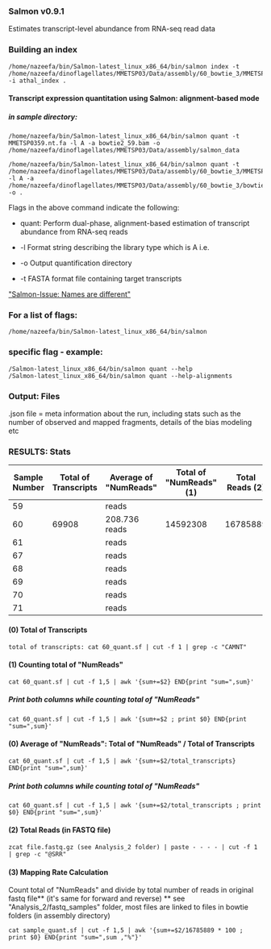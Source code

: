 ### Salmon v0.9.1
Estimates transcript-level abundance from RNA-seq read data

### Building an index
```
/home/nazeefa/bin/Salmon-latest_linux_x86_64/bin/salmon index -t /home/nazeefa/dinoflagellates/MMETSP03/Data/assembly/60_bowtie_3/MMETSP0360.nt.fa -i athal_index .
```
#### Transcript expression quantitation using Salmon: alignment-based mode

##### in sample directory:

```
/home/nazeefa/bin/Salmon-latest_linux_x86_64/bin/salmon quant -t MMETSP0359.nt.fa -l A -a bowtie2_59.bam -o /home/nazeefa/dinoflagellates/MMETSP03/Data/assembly/salmon_data
```
```
/home/nazeefa/bin/Salmon-latest_linux_x86_64/bin/salmon quant -t /home/nazeefa/dinoflagellates/MMETSP03/Data/assembly/60_bowtie_3/MMETSP0360.nt.fa -l A -a /home/nazeefa/dinoflagellates/MMETSP03/Data/assembly/60_bowtie_3/bowtie2_60.bam -o .
```
Flags in the above command indicate the following:

* quant: Perform dual-phase, alignment-based estimation of
transcript abundance from RNA-seq reads

* -l Format string describing the library type which is A i.e. 
* -o Output quantification directory
* -t FASTA format file containing target transcripts

["Salmon-Issue: Names are different"](https://github.com/COMBINE-lab/salmon/issues/140)

### For a list of flags:
```
/home/nazeefa/bin/Salmon-latest_linux_x86_64/bin/salmon
```
### specific flag - example:
```
/Salmon-latest_linux_x86_64/bin/salmon quant --help
/Salmon-latest_linux_x86_64/bin/salmon quant --help-alignments
```
### Output: Files

.json file = meta information about the run, including stats such as the number of observed and mapped fragments, details of the bias modeling etc

### RESULTS: Stats

| Sample Number | Total of Transcripts |Average of "NumReads" | Total of "NumReads" (1) | Total Reads (2) | Mapping Rate % (3) 
|--------       |   ----------------   | ----------            | ------------------------| -----------------| ----------  |
| 59            |                       | reads                 |                         |                 |            |
| 60            |       69908           | 208.736 reads        |      14592308            |  16785889        |   86.932    |
| 61            |                       | reads                |                 |          |       |
| 67            |                       | reads                |                 |          |       |
| 68            |                       | reads                |                |          |       |
| 69            |                        | reads                |                 |          |       |
| 70            |                       | reads                |                 |          |       |
| 71            |                       | reads                 |                 |          |       |

#### (0) Total of Transcripts
```
total of transcripts: cat 60_quant.sf | cut -f 1 | grep -c "CAMNT" 
```
#### (1) Counting total of "NumReads"
```
cat 60_quant.sf | cut -f 1,5 | awk '{sum+=$2} END{print "sum=",sum}'
```
##### Print both columns while counting total of "NumReads"
```
cat 60_quant.sf | cut -f 1,5 | awk '{sum+=$2 ; print $0} END{print "sum=",sum}'
```
#### (0) Average of "NumReads": Total of "NumReads" / Total of Transcripts
```
cat 60_quant.sf | cut -f 1,5 | awk '{sum+=$2/total_transcripts} END{print "sum=",sum}'
```
##### Print both columns while counting total of "NumReads"
```
cat 60_quant.sf | cut -f 1,5 | awk '{sum+=$2/total_transcripts ; print $0} END{print "sum=",sum}'
```
#### (2) Total Reads (in FASTQ file)
```
zcat file.fastq.gz (see Analysis_2 folder) | paste - - - - | cut -f 1 | grep -c "@SRR"
```
#### (3) Mapping Rate Calculation
Count total of "NumReads" and divide by total number of reads in original fastq file** (it's same for forward and reverse)
** see "Analysis_2/fastq_samples" folder, most files are linked to files in bowtie folders (in assembly directory)
```
cat sample_quant.sf | cut -f 1,5 | awk '{sum+=$2/16785889 * 100 ; print $0} END{print "sum=",sum ,"%"}'
```
